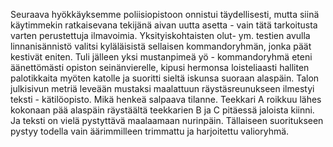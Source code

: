 
Seuraava hyökkäyksemme poliisiopistoon onnistui täydellisesti, mutta siinä käytimmekin ratkaisevana tekijänä aivan uutta 
asetta - vain tätä tarkoitusta varten perustettuja ilmavoimia. Yksityiskohtaisten olut- ym. testien avulla linnanisännistö valitsi 
kyläläisistä sellaisen kommandoryhmän, jonka päät kestivät eniten. Tuli jälleen yksi mustanpimeä yö - kommandoryhmä 
eteni äänettömästi opiston seinänvierelle, kipusi hermonsa loisteliaasti halliten palotikkaita myöten katolle ja suoritti sieltä 
iskunsa suoraan alaspäin. Talon julkisivun metriä leveään mustaksi maalattuun räystäsreunukseen ilmestyi teksti -
kätilöopisto. Mikä henkeä salpaava tilanne. Teekkari A roikkuu lähes kokonaan pää alaspäin räystäältä teekkarien B ja C 
pitäessä jaloista kiinni. Ja teksti on vielä pystyttävä maalaamaan nurinpäin. Tällaiseen suoritukseen pystyy todella vain 
äärimmilleen trimmattu ja harjoitettu valioryhmä.